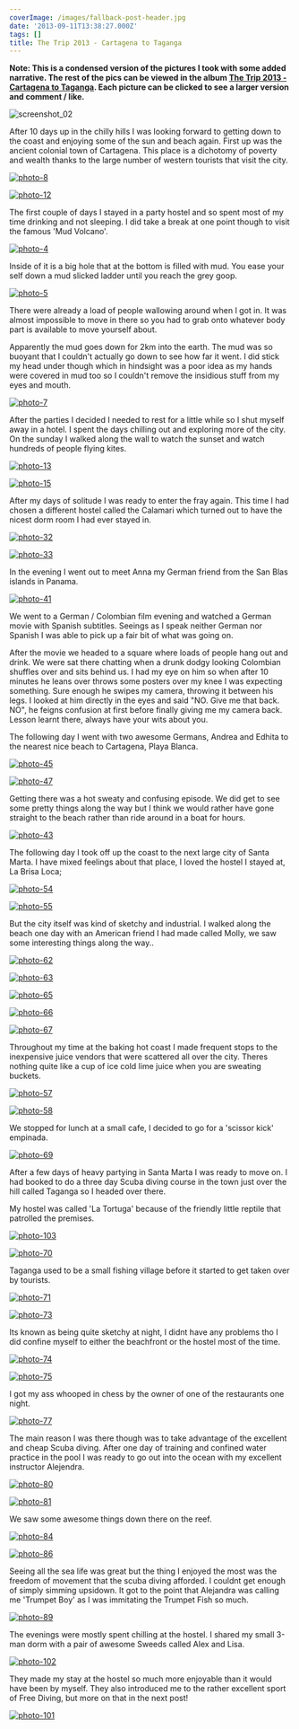 ```yaml
---
coverImage: /images/fallback-post-header.jpg
date: '2013-09-11T13:38:27.000Z'
tags: []
title: The Trip 2013 - Cartagena to Taganga
---
```


**Note: This is a condensed version of the pictures I took with some added narrative. The rest of the pics can be viewed in the album [The Trip 2013 - Cartagena to Taganga](https://www.facebook.com/media/set/?set=a.10151882459876031.1073741846.593661030&type=1&l=ac7f9a9f1a). Each picture can be clicked to see a larger version and comment / like.**

![screenshot_02](https://mikecann.co.uk/wp-content/uploads/2013/09/screenshot_02.png)

After 10 days up in the chilly hills I was looking forward to getting down to the coast and enjoying some of the sun and beach again. First up was the ancient colonial town of Cartagena. This place is a dichotomy of poverty and wealth thanks to the large number of western tourists that visit the city.

<!-- more -->

[![photo-8](https://mikecann.co.uk/wp-content/uploads/2013/09/photo-810.jpg)](https://www.facebook.com/photo.php?fbid=10151882460491031&set=a.10151882459876031.1073741846.593661030&type=3&theater)

[![photo-12](https://mikecann.co.uk/wp-content/uploads/2013/09/photo-125.jpg)](https://www.facebook.com/photo.php?fbid=10151882464976031&set=a.10151882459876031.1073741846.593661030&type=3&theater)

The first couple of days I stayed in a party hostel and so spent most of my time drinking and not sleeping. I did take a break at one point though to visit the famous 'Mud Volcano'.

[![photo-4](https://mikecann.co.uk/wp-content/uploads/2013/09/photo-410.jpg)](https://www.facebook.com/photo.php?fbid=10151882461726031&set=a.10151882459876031.1073741846.593661030&type=3&theater)

Inside of it is a big hole that at the bottom is filled with mud. You ease your self down a mud slicked ladder until you reach the grey goop.

[![photo-5](https://mikecann.co.uk/wp-content/uploads/2013/09/photo-510.jpg)](https://www.facebook.com/photo.php?fbid=10151882461741031&set=a.10151882459876031.1073741846.593661030&type=3&theater)

There were already a load of people wallowing around when I got in. It was almost impossible to move in there so you had to grab onto whatever body part is available to move yourself about.

Apparently the mud goes down for 2km into the earth. The mud was so buoyant that I couldn't actually go down to see how far it went. I did stick my head under though which in hindsight was a poor idea as my hands were covered in mud too so I couldn't remove the insidious stuff from my eyes and mouth.

[![photo-7](https://mikecann.co.uk/wp-content/uploads/2013/09/photo-710.jpg)](https://www.facebook.com/photo.php?fbid=10151882464016031&set=a.10151882459876031.1073741846.593661030&type=3&theater)

After the parties I decided I needed to rest for a little while so I shut myself away in a hotel. I spent the days chilling out and exploring more of the city. On the sunday I walked along the wall to watch the sunset and watch hundreds of people flying kites.

[![photo-13](https://mikecann.co.uk/wp-content/uploads/2013/09/photo-131.jpg)](https://www.facebook.com/photo.php?fbid=10151882465041031&set=a.10151882459876031.1073741846.593661030&type=3&theater)

[![photo-15](https://mikecann.co.uk/wp-content/uploads/2013/09/photo-151.jpg)](https://www.facebook.com/photo.php?fbid=10151882465856031&set=a.10151882459876031.1073741846.593661030&type=3&theater)

After my days of solitude I was ready to enter the fray again. This time I had chosen a different hostel called the Calamari which turned out to have the nicest dorm room I had ever stayed in.

[![photo-32](https://mikecann.co.uk/wp-content/uploads/2013/09/photo-321.jpg)](https://www.facebook.com/photo.php?fbid=10151882469691031&set=a.10151882459876031.1073741846.593661030&type=3&theater)

[![photo-33](https://mikecann.co.uk/wp-content/uploads/2013/09/photo-331.jpg)](https://www.facebook.com/photo.php?fbid=10151882469816031&set=a.10151882459876031.1073741846.593661030&type=3&theater)

In the evening I went out to meet Anna my German friend from the San Blas islands in Panama.

[![photo-41](https://mikecann.co.uk/wp-content/uploads/2013/09/photo-411.jpg)](https://www.facebook.com/photo.php?fbid=10151882471971031&set=a.10151882459876031.1073741846.593661030&type=3&theater)

We went to a German / Colombian film evening and watched a German movie with Spanish subtitles. Seeings as I speak neither German nor Spanish I was able to pick up a fair bit of what was going on.

After the movie we headed to a square where loads of people hang out and drink. We were sat there chatting when a drunk dodgy looking Colombian shuffles over and sits behind us. I had my eye on him so when after 10 minutes he leans over throws some posters over my knee I was expecting something. Sure enough he swipes my camera, throwing it between his legs. I looked at him directly in the eyes and said "NO. Give me that back. NO", he feigns confusion at first before finally giving me my camera back. Lesson learnt there, always have your wits about you.

The following day I went with two awesome Germans, Andrea and Edhita to the nearest nice beach to Cartagena, Playa Blanca.

[![photo-45](https://mikecann.co.uk/wp-content/uploads/2013/09/photo-451.jpg)](https://www.facebook.com/photo.php?fbid=10151882472971031&set=a.10151882459876031.1073741846.593661030&type=3&theater)

[![photo-47](https://mikecann.co.uk/wp-content/uploads/2013/09/photo-471.jpg)](https://www.facebook.com/photo.php?fbid=10151882473936031&set=a.10151882459876031.1073741846.593661030&type=3&theater)

Getting there was a hot sweaty and confusing episode. We did get to see some pretty things along the way but I think we would rather have gone straight to the beach rather than ride around in a boat for hours.

[![photo-43](https://mikecann.co.uk/wp-content/uploads/2013/09/photo-431.jpg)](https://www.facebook.com/photo.php?fbid=10151882472886031&set=a.10151882459876031.1073741846.593661030&type=3&theater)

The following day I took off up the coast to the next large city of Santa Marta. I have mixed feelings about that place, I loved the hostel I stayed at, La Brisa Loca;

[![photo-54](https://mikecann.co.uk/wp-content/uploads/2013/09/photo-541.jpg)](https://www.facebook.com/photo.php?fbid=10151882476456031&set=a.10151882459876031.1073741846.593661030&type=3&theater)

[![photo-55](https://mikecann.co.uk/wp-content/uploads/2013/09/photo-551.jpg)](https://www.facebook.com/photo.php?fbid=10151882476236031&set=a.10151882459876031.1073741846.593661030&type=3&theater)

But the city itself was kind of sketchy and industrial. I walked along the beach one day with an American friend I had made called Molly, we saw some interesting things along the way..

[![photo-62](https://mikecann.co.uk/wp-content/uploads/2013/09/photo-621.jpg)](https://www.facebook.com/photo.php?fbid=10151882477886031&set=a.10151882459876031.1073741846.593661030&type=3&theater)

[![photo-63](https://mikecann.co.uk/wp-content/uploads/2013/09/photo-631.jpg)](https://www.facebook.com/photo.php?fbid=10151882477816031&set=a.10151882459876031.1073741846.593661030&type=3&theater)

[![photo-65](https://mikecann.co.uk/wp-content/uploads/2013/09/photo-651.jpg)](https://www.facebook.com/photo.php?fbid=10151882478341031&set=a.10151882459876031.1073741846.593661030&type=3&theater)

[![photo-66](https://mikecann.co.uk/wp-content/uploads/2013/09/photo-661.jpg)](https://www.facebook.com/photo.php?fbid=10151882478321031&set=a.10151882459876031.1073741846.593661030&type=3&theater)

[![photo-67](https://mikecann.co.uk/wp-content/uploads/2013/09/photo-671.jpg)](https://www.facebook.com/photo.php?fbid=10151882478531031&set=a.10151882459876031.1073741846.593661030&type=3&theater)

Throughout my time at the baking hot coast I made frequent stops to the inexpensive juice vendors that were scattered all over the city. Theres nothing quite like a cup of ice cold lime juice when you are sweating buckets.

[![photo-57](https://mikecann.co.uk/wp-content/uploads/2013/09/photo-571.jpg)](https://www.facebook.com/photo.php?fbid=10151882476701031&set=a.10151882459876031.1073741846.593661030&type=3&theater)

[![photo-58](https://mikecann.co.uk/wp-content/uploads/2013/09/photo-581.jpg)](https://www.facebook.com/photo.php?fbid=10151882477111031&set=a.10151882459876031.1073741846.593661030&type=3&theater)

We stopped for lunch at a small cafe, I decided to go for a 'scissor kick' empinada.

[![photo-69](https://mikecann.co.uk/wp-content/uploads/2013/09/photo-691.jpg)](https://www.facebook.com/photo.php?fbid=10151882479166031&set=a.10151882459876031.1073741846.593661030&type=3&theater)

After a few days of heavy partying in Santa Marta I was ready to move on. I had booked to do a three day Scuba diving course in the town just over the hill called Taganga so I headed over there.

My hostel was called 'La Tortuga' because of the friendly little reptile that patrolled the premises.

[![photo-103](https://mikecann.co.uk/wp-content/uploads/2013/09/photo-1031.jpg)](https://www.facebook.com/photo.php?fbid=10151882488506031&set=a.10151882459876031.1073741846.593661030&type=3&theater)

[![photo-70](https://mikecann.co.uk/wp-content/uploads/2013/09/photo-701.jpg)](https://www.facebook.com/photo.php?fbid=10151882479191031&set=a.10151882459876031.1073741846.593661030&type=3&theater)

Taganga used to be a small fishing village before it started to get taken over by tourists.

[![photo-71](https://mikecann.co.uk/wp-content/uploads/2013/09/photo-711.jpg)](https://www.facebook.com/photo.php?fbid=10151882480036031&set=a.10151882459876031.1073741846.593661030&type=3&theater)

[![photo-73](https://mikecann.co.uk/wp-content/uploads/2013/09/photo-731.jpg)](https://www.facebook.com/photo.php?fbid=10151882480371031&set=a.10151882459876031.1073741846.593661030&type=3&theater)

Its known as being quite sketchy at night, I didnt have any problems tho I did confine myself to either the beachfront or the hostel most of the time.

[![photo-74](https://mikecann.co.uk/wp-content/uploads/2013/09/photo-741.jpg)](https://www.facebook.com/photo.php?fbid=10151882480821031&set=a.10151882459876031.1073741846.593661030&type=3&theater)

[![photo-75](https://mikecann.co.uk/wp-content/uploads/2013/09/photo-751.jpg)](https://www.facebook.com/photo.php?fbid=10151882480916031&set=a.10151882459876031.1073741846.593661030&type=3&theater)

I got my ass whooped in chess by the owner of one of the restaurants one night.

[![photo-77](https://mikecann.co.uk/wp-content/uploads/2013/09/photo-771.jpg)](https://www.facebook.com/photo.php?fbid=10151882481426031&set=a.10151882459876031.1073741846.593661030&type=3&theater)

The main reason I was there though was to take advantage of the excellent and cheap Scuba diving. After one day of training and confined water practice in the pool I was ready to go out into the ocean with my excellent instructor Alejendra.

[![photo-80](https://mikecann.co.uk/wp-content/uploads/2013/09/photo-801.jpg)](https://www.facebook.com/photo.php?fbid=10151882481891031&set=a.10151882459876031.1073741846.593661030&type=3&theater)

[![photo-81](https://mikecann.co.uk/wp-content/uploads/2013/09/photo-811.jpg)](https://www.facebook.com/photo.php?fbid=10151882482391031&set=a.10151882459876031.1073741846.593661030&type=3&theater)

We saw some awesome things down there on the reef.

[![photo-84](https://mikecann.co.uk/wp-content/uploads/2013/09/photo-841.jpg)](https://www.facebook.com/photo.php?fbid=10151882483541031&set=a.10151882459876031.1073741846.593661030&type=3&theater)

[![photo-86](https://mikecann.co.uk/wp-content/uploads/2013/09/photo-861.jpg)](https://www.facebook.com/photo.php?fbid=10151882483986031&set=a.10151882459876031.1073741846.593661030&type=3&theater)

Seeing all the sea life was great but the thing I enjoyed the most was the freedom of movement that the scuba diving afforded. I couldnt get enough of simply simming upsidown. It got to the point that Alejandra was calling me 'Trumpet Boy' as I was immitating the Trumpet Fish so much.

[![photo-89](https://mikecann.co.uk/wp-content/uploads/2013/09/photo-891.jpg)](https://www.facebook.com/photo.php?fbid=10151882484611031&set=a.10151882459876031.1073741846.593661030&type=3&theater)

The evenings were mostly spent chilling at the hostel. I shared my small 3-man dorm with a pair of awesome Sweeds called Alex and Lisa.

[![photo-102](https://mikecann.co.uk/wp-content/uploads/2013/09/photo-1021.jpg)](https://www.facebook.com/photo.php?fbid=10151882488306031&set=a.10151882459876031.1073741846.593661030&type=3&theater)

They made my stay at the hostel so much more enjoyable than it would have been by myself. They also introduced me to the rather excellent sport of Free Diving, but more on that in the next post!

[![photo-101](https://mikecann.co.uk/wp-content/uploads/2013/09/photo-1011.jpg)](https://www.facebook.com/photo.php?fbid=10151882488146031&set=a.10151882459876031.1073741846.593661030&type=3&theater)
